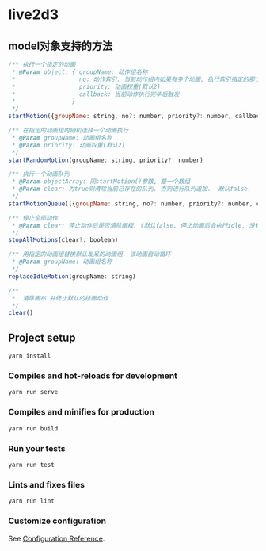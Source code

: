 # live2d3
## model对象支持的方法
``` javascript
/** 执行一个指定的动画
 * @Param object: { groupName: 动作组名称
 *                  no: 动作索引. 当前动作组内如果有多个动画, 执行索引指定的那个. 默认为0
 *                  priority: 动画权重(默认2).
 *                  callback: 当前动作执行完毕后触发
 *                }
 */
startMotion({groupName: string, no?: number, priority?: number, callback?: () => void})
```

``` javascript
/** 在指定的动画组内随机选择一个动画执行
 * @Param groupName: 动画组名称
 * @Param priority: 动画权重(默认2)
 */
startRandomMotion(groupName: string, priority?: number)
```

``` javascript
/** 执行一个动画队列
 * @Param objectArray: 同startMotion()参数, 是一个数组
 * @Param clear: 为true则清除当前已存在的队列. 否则进行队列追加.  默认false. 
 */
startMotionQueue([{groupName: string, no?: number, priority?: number, callback?: () => void}], clear?: boolean)
```
  
``` javascript
/** 停止全部动作
 * @Param clear: 停止动作后是否清除画板. (默认false. 停止动画后会执行idle, 没有idle时画布会保留当前动画的最后一帧)
 */
stopAllMotions(clear?: boolean)
```

``` javascript
/** 用指定的动画组替换默认发呆的动画组. 该动画自动循环
 * @Param groupName: 动画组名称
 */
replaceIdleMotion(groupName: string)
```

``` javascript
/** 
 *  清除画布 并终止默认的绘画动作
 */
clear()
```
  
## Project setup
```
yarn install
```

### Compiles and hot-reloads for development
```
yarn run serve
```

### Compiles and minifies for production
```
yarn run build
```

### Run your tests
```
yarn run test
```

### Lints and fixes files
```
yarn run lint
```

### Customize configuration
See [Configuration Reference](https://cli.vuejs.org/config/).
